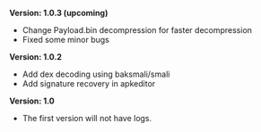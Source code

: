 **Version: 1.0.3 (upcoming)**

+ Change Payload.bin decompression for faster decompression
+ Fixed some minor bugs

**Version: 1.0.2**

+ Add dex decoding using baksmali/smali
+ Add signature recovery in apkeditor

**Version: 1.0**

+ The first version will not have logs.


